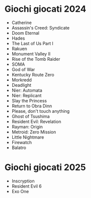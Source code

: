# Giochi giocati 2024

- Catherine
- Assassin's Creed: Syndicate
- Doom Eternal
- Hades
- The Last of Us Part I
- Rakuen
- Monument Valley II
- Rise of the Tomb Raider
- SOMA
- God of War
- Kentucky Route Zero
- Morkredd
- Deadlight
- Nier: Automata
- Nier: Replicant
- Slay the Princess
- Return to Obra Dinn
- Please, don't touch anything
- Ghost of Tsushima
- Resident Evil: Revelation
- Rayman: Origin
- Metroid: Zero Mission
- Little Nightmare
- Firewatch
- Balatro

# Giochi giocati 2025

- Inscryption
- Resident Evil 6
- Exo One
